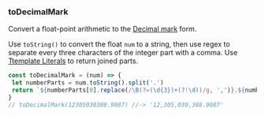 ### toDecimalMark

Convert a float-point arithmetic to the [Decimal mark](https://en.wikipedia.org/wiki/Decimal_mark) form.

Use `toString()` to convert the float `num` to a string, then use regex to separate every three characters of the integer part with a comma.
Use [Ttemplate Literals](https://developer.mozilla.org/en-US/docs/Web/JavaScript/Reference/Template_literals) to return joined parts.

 ```js
const toDecimalMark = (num) => {
  let numberParts = num.toString().split('.')
  return `${numberParts[0].replace(/\B(?=(\d{3})+(?!\d))/g, ',')}.${numberParts[1]}`
}
// toDecimalMark(12305030388.9087) //-> '12,305,030,388.9087'
```
